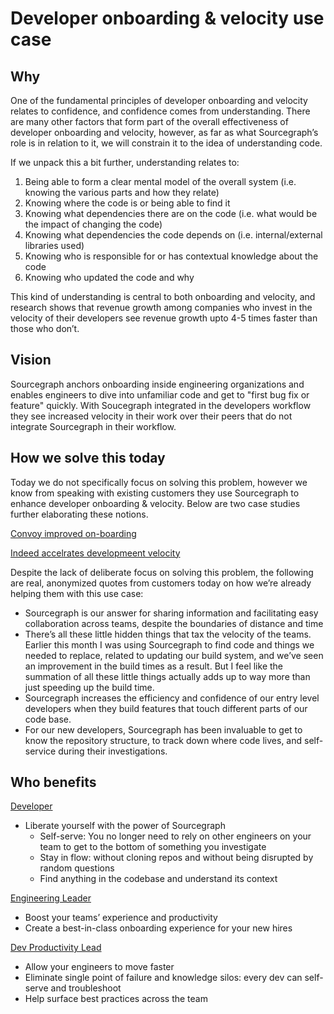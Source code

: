 # Developer onboarding & velocity use case

## Why
One of the fundamental principles of developer onboarding and velocity relates to confidence, and confidence comes from understanding. There are many other factors that form part of the overall effectiveness of developer onboarding and velocity, however, as far as what Sourcegraph’s role is in relation to it, we will constrain it to the idea of understanding code.

If we unpack this a bit further, understanding relates to:
1. Being able to form a clear mental model of the overall system (i.e. knowing the various parts and how they relate)
1. Knowing where the code is or being able to find it
1. Knowing what dependencies there are on the code (i.e. what would be the impact of changing the code)
1. Knowing what dependencies the code depends on (i.e. internal/external libraries used)
1. Knowing who is responsible for or has contextual knowledge about the code
1. Knowing who updated the code and why

This kind of understanding is central to both onboarding and velocity, and research shows that revenue growth among companies who invest in the velocity of their developers see revenue growth upto 4-5 times faster than those who don’t.

## Vision
Sourcegraph anchors  onboarding inside engineering organizations and enables engineers to dive into unfamiliar code and get to "first bug fix or feature" quickly.  With Soucegraph integrated in the developers workflow they see increased velocity in their work over their peers that do not integrate Sourcegraph in their workflow.

## How we solve this today
Today we do not specifically focus on solving this problem, however we know from speaking with existing customers they use Sourcegraph to enhance developer onboarding & velocity.  Below are two case studies further elaborating these notions. 

[Convoy improved on-boarding](https://about.sourcegraph.com/case-studies/convoy-improved-on-boarding/)

[Indeed accelrates developmeent velocity](https://about.sourcegraph.com/case-studies/indeed-accelerates-development-velocity/)

Despite the lack of deliberate focus on solving this problem, the following are real, anonymized quotes from customers today on how we’re already helping them with this use case:
* Sourcegraph is our answer for sharing information and facilitating easy collaboration across teams, despite the boundaries of distance and time
* There’s all these little hidden things that tax the velocity of the teams. Earlier this month I was using Sourcegraph to find code and things we needed to replace, related to updating our build system, and we’ve seen an improvement in the build times as a result. But I feel like the summation of all these little things actually adds up to way more than just speeding up the build time.
* Sourcegraph increases the efficiency and confidence of our entry level developers when they build features that touch different parts of our code base.
* For our new developers, Sourcegraph has been invaluable to get to know the repository structure, to track down where code lives, and self-service during their investigations.


## Who benefits
[Developer](https://docs.google.com/presentation/d/1aQhcWoWd_LJXdAgEn7JBGnZV5pfN6UJyct2VV-ZiTXI/edit#slide=id.ge9b93ff711_1_0)
* Liberate yourself with the power of Sourcegraph
  * Self-serve: You no longer need to rely on other engineers on your team to get to the bottom of something you investigate
  * Stay in flow: without cloning repos and without being disrupted by random questions
  * Find anything in the codebase and understand its context

[Engineering Leader](https://docs.google.com/presentation/d/1aQhcWoWd_LJXdAgEn7JBGnZV5pfN6UJyct2VV-ZiTXI/edit#slide=id.ge9b93ff711_0_19)
* Boost your teams’ experience and productivity 
* Create a best-in-class onboarding experience for your new hires

[Dev Productivity Lead](https://docs.google.com/presentation/d/1aQhcWoWd_LJXdAgEn7JBGnZV5pfN6UJyct2VV-ZiTXI/edit#slide=id.ge9b93ff711_0_19)
* Allow your engineers to move faster
* Eliminate single point of failure and knowledge silos: every dev can self-serve and troubleshoot 
* Help surface best practices across the team

